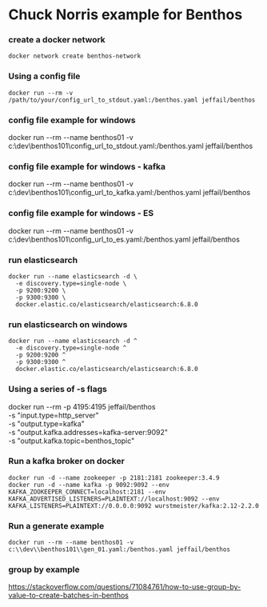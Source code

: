 # Chuck Norris example for Benthos

### create a docker network
```
docker network create benthos-network

```

### Using a config file
```
docker run --rm -v /path/to/your/config_url_to_stdout.yaml:/benthos.yaml jeffail/benthos
```

### config file example for windows
docker run --rm --name benthos01 -v c:\\dev\\benthos101\\config_url_to_stdout.yaml:/benthos.yaml jeffail/benthos

### config file example for windows - kafka
docker run --rm --name benthos01 -v c:\\dev\\benthos101\\config_url_to_kafka.yaml:/benthos.yaml jeffail/benthos

### config file example for windows - ES
docker run --rm --name benthos01 -v c:\\dev\\benthos101\\config_url_to_es.yaml:/benthos.yaml jeffail/benthos

### run elasticsearch
```
docker run --name elasticsearch -d \
  -e discovery.type=single-node \
  -p 9200:9200 \
  -p 9300:9300 \
  docker.elastic.co/elasticsearch/elasticsearch:6.8.0
```

### run elasticsearch on windows
```
docker run --name elasticsearch -d ^
  -e discovery.type=single-node ^
  -p 9200:9200 ^
  -p 9300:9300 ^
  docker.elastic.co/elasticsearch/elasticsearch:6.8.0
```



### Using a series of -s flags
docker run --rm -p 4195:4195 jeffail/benthos \
  -s "input.type=http_server" \
  -s "output.type=kafka" \
  -s "output.kafka.addresses=kafka-server:9092" \
  -s "output.kafka.topic=benthos_topic"

### Run a kafka broker on docker
```
docker run -d --name zookeeper -p 2181:2181 zookeeper:3.4.9
docker run -d --name kafka -p 9092:9092 --env KAFKA_ZOOKEEPER_CONNECT=localhost:2181 --env KAFKA_ADVERTISED_LISTENERS=PLAINTEXT://localhost:9092 --env KAFKA_LISTENERS=PLAINTEXT://0.0.0.0:9092 wurstmeister/kafka:2.12-2.2.0

```

### Run a generate example
```
docker run --rm --name benthos01 -v c:\\dev\\benthos101\\gen_01.yaml:/benthos.yaml jeffail/benthos

```


### group by example
https://stackoverflow.com/questions/71084761/how-to-use-group-by-value-to-create-batches-in-benthos

